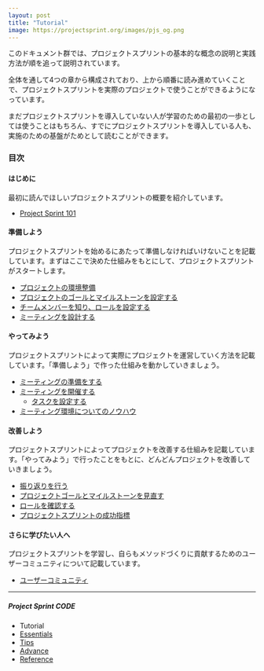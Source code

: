 ```yaml
---
layout: post
title: "Tutorial"
image: https://projectsprint.org/images/pjs_og.png
---
```


このドキュメント群では、プロジェクトスプリントの基本的な概念の説明と実践方法が順を追って説明されています。

全体を通して4つの章から構成されており、上から順番に読み進めていくことで、プロジェクトスプリントを実際のプロジェクトで使うことができるようになっています。

まだプロジェクトスプリントを導入していない人が学習のための最初の一歩としては使うことはもちろん、すでにプロジェクトスプリントを導入している人も、実施のための基盤がためとして読むことができます。

### 目次

#### はじめに
最初に読んでほしいプロジェクトスプリントの概要を紹介しています。

  - [Project Sprint 101](section1-1.md)

#### 準備しよう
プロジェクトスプリントを始めるにあたって準備しなければいけないことを記載しています。まずはここで決めた仕組みをもとにして、プロジェクトスプリントがスタートします。

- [プロジェクトの環境整備](section2-0.md)
- [プロジェクトのゴールとマイルストーンを設定する](section2-1.md)
- [チームメンバーを知り、ロールを設定する](section2-2.md)
- [ミーティングを設計する](section2-3.md)

#### やってみよう
プロジェクトスプリントによって実際にプロジェクトを運営していく方法を記載しています。「準備しよう」で作った仕組みを動かしていきましょう。

- [ミーティングの準備をする](section3-1.md)
- [ミーティングを開催する](section3-2.md)
  - [タスクを設定する](section3-2-1.md)
- [ミーティング環境についてのノウハウ](section3-3.md)

#### 改善しよう
プロジェクトスプリントによってプロジェクトを改善する仕組みを記載しています。「やってみよう」で行ったことをもとに、どんどんプロジェクトを改善していきましょう。

- [振り返りを行う](section4-1.md)
- [プロジェクトゴールとマイルストーンを見直す](section4-2.md)
- [ロールを確認する](section4-3.md)
- [プロジェクトスプリントの成功指標](section4-4.md)

#### さらに学びたい人へ
プロジェクトスプリントを学習し、自らもメソッドづくりに貢献するためのユーザーコミュニティについて記載しています。

- [ユーザーコミュニティ](section5-1.md)

---

##### Project Sprint CODE
- Tutorial
- [Essentials](../essentials.md)
- [Tips](../tips/index.md)
- [Advance](../advance.md)
- [Reference](../reference.md)

